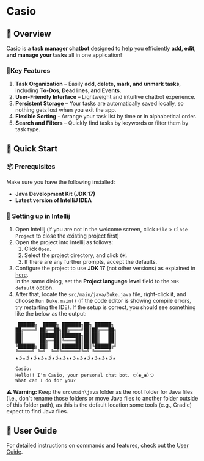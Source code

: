 # **Casio**

## **💬 Overview**
Casio is a **task manager chatbot** designed to help you efficiently **add, edit, and manage your tasks** all in one application!

### **🔹Key Features**
1. **Task Organization** – Easily **add, delete, mark, and unmark tasks**, including **To-Dos, Deadlines, and Events**.
2. **User-Friendly Interface** – Lightweight and intuitive chatbot experience.
3. **Persistent Storage** – Your tasks are automatically saved locally, so nothing gets lost when you exit the app.
4. **Flexible Sorting** - Arrange your task list by time or in alphabetical order.
5. **Search and Filters** – Quickly find tasks by keywords or filter them by task type.



## **🚀 Quick Start**

### **📦 Prerequisites**
Make sure you have the following installed:
- **Java Development Kit (JDK 17)**
- **Latest version of IntelliJ IDEA**

### **🔧  Setting up in Intellij**
1. Open Intellij (if you are not in the welcome screen, click `File` > `Close Project` to close the existing project first)
1. Open the project into Intellij as follows:
   1. Click `Open`.
   1. Select the project directory, and click `OK`.
   1. If there are any further prompts, accept the defaults.
1. Configure the project to use **JDK 17** (not other versions) as explained in [here](https://www.jetbrains.com/help/idea/sdk.html#set-up-jdk).<br>
   In the same dialog, set the **Project language level** field to the `SDK default` option.
1. After that, locate the `src/main/java/Duke.java` file, right-click it, and choose `Run Duke.main()` (if the code editor is showing compile errors, try restarting the IDE). If the setup is correct, you should see something like the below as the output:
   ```
    ██████╗  █████╗ ███████╗██╗ ██████╗  
   ██╔════╝ ██╔══██╗██╔════╝██║██╔═══██╗
   ██║      ███████║███████╗██║██║   ██║
   ██║      ██╔══██║╚════██║██║██║   ██║
   ╚██████╗ ██║  ██║███████║██║╚██████╔╝
   ╚═════╝ ╚═╝  ╚═╝╚══════╝╚═╝ ╚═════╝  
   ★彡★彡★彡★彡★彡★彡★彡★★彡★彡★彡★彡★彡★彡★
   
   Casio:
   Hello!! I'm Casio, your personal chat bot. ⊂(◉‿◉)つ
   What can I do for you?
   ```

**⚠️ Warning:** Keep the `src\main\java` folder as the root folder for Java files (i.e., don't rename those folders or move Java files to another folder outside of this folder path), as this is the default location some tools (e.g., Gradle) expect to find Java files.

## **📖 User Guide**
For detailed instructions on commands and features, check out the [User Guide](./docs/README.md).